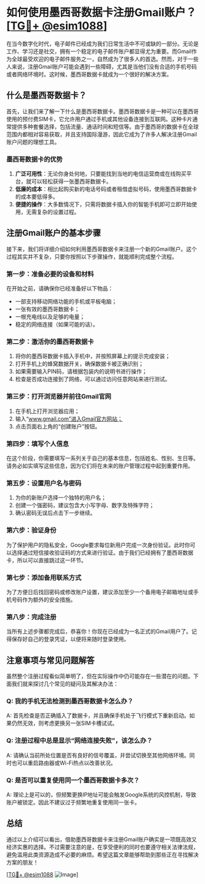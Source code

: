 # 如何使用墨西哥数据卡注册Gmail账户？[[TG💪+ @esim1088](https://t.me/s/esim1088)]

在当今数字化时代，电子邮件已经成为我们日常生活中不可或缺的一部分。无论是工作、学习还是社交，拥有一个稳定的电子邮件账户都显得尤为重要。而Gmail作为全球最受欢迎的电子邮件服务之一，自然成为了很多人的首选。然而，对于一些人来说，注册Gmail账户可能会遇到一些障碍，尤其是当他们没有合适的手机号码或者网络环境时。这时候，墨西哥数据卡就成为一个很好的解决方案。

## 什么是墨西哥数据卡？

首先，让我们来了解一下什么是墨西哥数据卡。墨西哥数据卡是一种可以在墨西哥使用的预付费SIM卡，它允许用户通过手机或其他设备连接到互联网。这种卡片通常提供多种套餐选择，包括流量、通话时间和短信等。由于墨西哥的数据卡在全球范围内都相对容易获取，并且支持国际漫游，因此它成为了许多人解决注册Gmail账户问题的理想工具。

### 墨西哥数据卡的优势

1. **广泛可用性**：无论你身处何地，只要能找到当地的电信运营商或在线购买平台，就可以轻松获得一张墨西哥数据卡。
2. **低廉的成本**：相比起购买新的电话号码或者租借虚拟号码，使用墨西哥数据卡的成本要低得多。
3. **便捷的操作**：大多数情况下，只需将数据卡插入你的智能手机即可立即开始使用，无需复杂的设置过程。

## 注册Gmail账户的基本步骤

接下来，我们将详细介绍如何利用墨西哥数据卡来注册一个新的Gmail账户。这个过程其实并不复杂，只要你按照以下步骤操作，就能顺利完成整个流程。

### 第一步：准备必要的设备和材料

在开始之前，请确保你已经准备好以下物品：
- 一部支持移动网络功能的手机或平板电脑；
- 一张有效的墨西哥数据卡；
- 一根充电线以及足够的电量；
- 稳定的网络连接（如果可能的话）。

### 第二步：激活你的墨西哥数据卡

1. 将你的墨西哥数据卡插入手机中，并按照屏幕上的提示完成安装；
2. 打开手机上的蜂窝数据开关，确保数据卡被正确识别；
3. 如果需要输入PIN码，请根据包装内的说明书进行操作；
4. 检查是否成功连接到了网络，可以通过访问任意网站来进行测试。

### 第三步：打开浏览器并前往Gmail官网

1. 在手机上打开浏览器应用；
2. 输入“www.gmail.com”进入Gmail官方网站；
3. 点击页面右上角的“创建账户”按钮。

### 第四步：填写个人信息

在这个阶段，你需要填写一系列关于自己的基本信息，包括姓名、性别、生日等。请务必如实填写这些信息，因为它们将在未来的账户管理过程中起到重要作用。

### 第五步：设置用户名与密码

1. 为你的新账户选择一个独特的用户名；
2. 创建一个强密码，建议包含大小写字母、数字及特殊字符；
3. 确认密码无误后点击下一步继续。

### 第六步：验证身份

为了保护用户的隐私安全，Google要求每位新用户完成一次身份验证。此时你可以选择通过短信接收验证码的方式来进行验证。由于我们已经拥有了墨西哥数据卡，所以可以直接跳过这一环节。

### 第七步：添加备用联系方式

为了方便日后找回密码或修改账户设置，建议添加至少一个备用电子邮箱地址或手机号码作为额外的安全措施。

### 第八步：完成注册

当所有上述步骤都完成后，恭喜你！你现在已经成为一名正式的Gmail用户了。记得保存好自己的登录凭证，以便将来随时登录使用。

## 注意事项与常见问题解答

虽然整个注册过程看似简单明了，但在实际操作中仍可能存在一些潜在的问题。下面我们就来探讨几个常见的疑问及其解决办法：

### Q: 我的手机无法检测到墨西哥数据卡怎么办？
A: 首先检查是否正确插入了数据卡，并且确保手机处于飞行模式下重新启动。如果仍然无效，则考虑更换另一张SIM卡槽试试。

### Q: 注册过程中总是显示“网络连接失败”，该怎么办？
A: 请确认当前所处位置是否有良好的信号覆盖，并尝试切换至其他网络环境。同时也可以重启路由器或Wi-Fi热点以改善状况。

### Q: 是否可以重复使用同一个墨西哥数据卡多次？
A: 理论上是可以的，但频繁更换IP地址可能会触发Google系统的风控机制，导致账户被锁定。因此不建议过于频繁地重复使用同一张卡。

## 总结

通过以上介绍可以看出，借助墨西哥数据卡来注册Gmail账户确实是一项既高效又经济实惠的选择。不过需要注意的是，在享受便利的同时也要遵守相关法律法规，避免滥用此类资源造成不必要的麻烦。希望这篇文章能够帮助到那些正在寻找解决方案的朋友！

[[TG💪+ @esim1088](https://t.me/s/esim1088) ![Image](https://i.postimg.cc/4NQfJmqS/Snipaste-2025-05-13-00-14-12.png)]